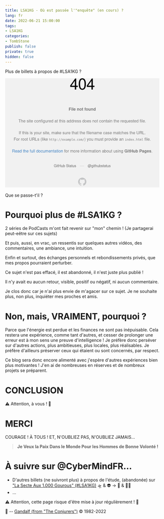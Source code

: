 ```yaml
---
title: LSA1KG - Où est passée l'"enquête" (en cours) ?
lang: fr
date: 2022-06-21 15:00:00
tags:
- LSA1KG
categories: 
- TombStone
publish: false
private: true
hidden: false
---
```


Plus de billets à propos de #LSA1KG ?

<img src="/uploads/images/404.png">

Que se passe-t'il ?

<!-- more -->

# Pourquoi plus de #LSA1KG ?

2 séries de PodCasts m'ont fait revenir sur "mon" chemin !
(Je partagerai peut-eêtre sur ces sujets)

Et puis, aussi, en vrac, un ressentis sur quelques autres vidéos, des commentaires, une ambiance, une intuition.

Enfin et surtout, des échanges personnels et rebondissements privés, que mes propos pourraient perturber.

Ce sujet n'est pas effacé, il est abandonné, il n'est juste plus publié !

Il n'y avait eu aucun retour, visible, positif ou négatif, ni aucun commentaire.

Je clos donc car je n'ai plus envie de m'agacer sur ce sujet.
Je ne souhaite plus, non plus, inquiéter mes proches et amis.

# Non, mais, VRAIMENT, pourquoi ?

Parce que l'énergie est perdue et les finances ne sont pas inépuisable.
Cela restera une expérience, comme tant d'autres, et cesser de prolonger une erreur est à mon sens une preuve d'intelligence !
Je préfère donc perséver sur d'autres actions, plus ambitieuses, plus locales, plus réalisables.
Je préfère d'ailleurs préserver ceux qui étaient ou sont concernés, par respect.

Ce blog sera donc encore alimenté avec j'espère d'autres expériences bien plus motivantes !
J'en ai de nombreuses en réserves et de nombreux projets se préparent.

# CONCLUSION

⚠️ Attention, à vous ! 👀

# MERCI

COURAGE !
À TOUS !
ET, N'OUBLIEZ PAS, N'OUBLIEZ JAMAIS…

> **Je Veux la Paix Dans le Monde Pour les Hommes de Bonne Volonté !**

# À suivre sur @CyberMindFR… #

- D'autres billets (ne suivront plus) à propos de l'étude, (abandonée) sur ["La Secte Aux 1.000 Gourous" (#LSA1KG)](https://cybermind.fr/tags/LSA1KG/) 🛸 & 👽 -> 🦄 & 🧚‍♀️
- …

⚠️ Attention, cette page risque d'être mise à jour régulièrement ! 👀

🧙 -- [Gandalf (from "The Conjurers")](mailto:Gandalf@Gk2.NET?subject=The%20Conjurers%20%3F) ©️ 1982-2022